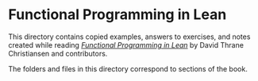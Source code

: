 # Functional Programming in Lean

This directory contains copied examples, answers to exercises, and notes created while reading [_Functional Programming in Lean_](https://lean-lang.org/functional_programming_in_lean/) by David Thrane Christiansen and contributors.

The folders and files in this directory correspond to sections of the book.
